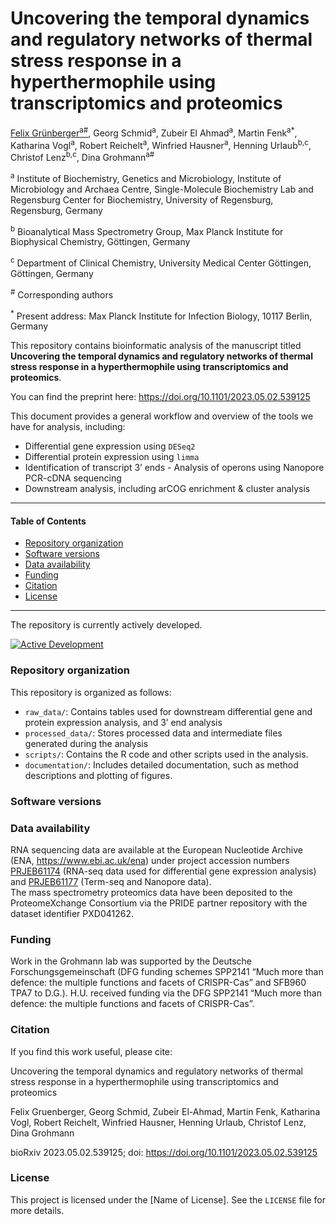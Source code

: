 Uncovering the temporal dynamics and regulatory networks of thermal
stress response in a hyperthermophile using transcriptomics and
proteomics
================
<a href="https://orcid.org/0000-0001-7444-2408">Felix
Grünberger<sup>a#</sup></a>, Georg Schmid<sup>a</sup></a>, Zubeir El
Ahmad<sup>a</sup></a>, Martin Fenk<sup>a\*</sup></a>, Katharina
Vogl<sup>a</sup></a>, Robert Reichelt<sup>a</sup></a>, Winfried
Hausner<sup>a</sup></a>, Henning Urlaub<sup>b,c</sup></a>, Christof
Lenz<sup>b,c</sup></a>, Dina Grohmann<sup>a#</sup></a>  

<sup>a</sup> Institute of Biochemistry, Genetics and Microbiology,
Institute of Microbiology and Archaea Centre, Single-Molecule
Biochemistry Lab and Regensburg Center for Biochemistry, University of
Regensburg, Regensburg, Germany

<sup>b</sup> Bioanalytical Mass Spectrometry Group, Max Planck Institute
for Biophysical Chemistry, Göttingen, Germany

<sup>c</sup> Department of Clinical Chemistry, University Medical Center
Göttingen, Göttingen, Germany

<sup>\#</sup> Corresponding authors

<sup>\*</sup> Present address: Max Planck Institute for Infection
Biology, 10117 Berlin, Germany

This repository contains bioinformatic analysis of the manuscript titled
**Uncovering the temporal dynamics and regulatory networks of thermal
stress response in a hyperthermophile using transcriptomics and
proteomics**.

You can find the preprint here:
<https://doi.org/10.1101/2023.05.02.539125>

This document provides a general workflow and overview of the tools we
have for analysis, including:  
- Differential gene expression using `DESeq2`  
- Differential protein expression using `limma`  
- Identification of transcript 3’ ends - Analysis of operons using
Nanopore PCR-cDNA sequencing  
- Downstream analysis, including arCOG enrichment & cluster analysis

------------------------------------------------------------------------

#### Table of Contents

- <a href="#repository-organization"
  id="toc-repository-organization">Repository organization</a>
- <a href="#software-versions" id="toc-software-versions">Software
  versions</a>
- <a href="#data-availability" id="toc-data-availability">Data
  availability</a>
- <a href="#funding" id="toc-funding">Funding</a>
- <a href="#citation" id="toc-citation">Citation</a>
- <a href="#license" id="toc-license">License</a>

------------------------------------------------------------------------

The repository is currently actively developed.

[![Active
Development](https://img.shields.io/badge/Maintenance%20Level-Actively%20Developed-brightgreen.svg)](https://gist.github.com/cheerfulstoic/d107229326a01ff0f333a1d3476e068d)

### Repository organization

This repository is organized as follows:

- `raw_data/`: Contains tables used for downstream differential gene and
  protein expression analysis, and 3’ end analysis
- `processed_data/`: Stores processed data and intermediate files
  generated during the analysis
- `scripts/`: Contains the R code and other scripts used in the
  analysis.
- `documentation/`: Includes detailed documentation, such as method
  descriptions and plotting of figures.

### Software versions

### Data availability

RNA sequencing data are available at the European Nucleotide Archive
(ENA, <https://www.ebi.ac.uk/ena>) under project accession numbers
[PRJEB61174](https://www.ebi.ac.uk/ena/browser/view/PRJEB61174) (RNA-seq
data used for differential gene expression analysis) and
[PRJEB61177](https://www.ebi.ac.uk/ena/browser/view/PRJEB61177)
(Term-seq and Nanopore data).  
The mass spectrometry proteomics data have been deposited to the
ProteomeXchange Consortium via the PRIDE partner repository with the
dataset identifier PXD041262.

### Funding

Work in the Grohmann lab was supported by the Deutsche
Forschungsgemeinschaft (DFG funding schemes SPP2141 “Much more than
defence: the multiple functions and facets of CRISPR-Cas” and SFB960
TPA7 to D.G.). H.U. received funding via the DFG SPP2141 “Much more than
defence: the multiple functions and facets of CRISPR-Cas”.

### Citation

If you find this work useful, please cite:

Uncovering the temporal dynamics and regulatory networks of thermal
stress response in a hyperthermophile using transcriptomics and
proteomics

Felix Gruenberger, Georg Schmid, Zubeir El-Ahmad, Martin Fenk, Katharina
Vogl, Robert Reichelt, Winfried Hausner, Henning Urlaub, Christof Lenz,
Dina Grohmann

bioRxiv 2023.05.02.539125; doi:
<https://doi.org/10.1101/2023.05.02.539125>

### License

This project is licensed under the \[Name of License\]. See the
`LICENSE` file for more details.
